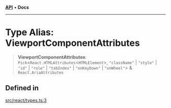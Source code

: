 [**API**](../../API.md) • **Docs**

***

# Type Alias: ViewportComponentAttributes

> **ViewportComponentAttributes**: `Pick`\<`React.HTMLAttributes`\<`HTMLElement`\>, `"className"` \| `"style"` \| `"id"` \| `"role"` \| `"tabIndex"` \| `"onKeyDown"` \| `"onWheel"`\> & `React.AriaAttributes`

## Defined in

[src/react/types.ts:3](https://github.com/inokawa/virtua/blob/7b801f16c7f1cf5eb033801b816966faaa8a6b18/src/react/types.ts#L3)
